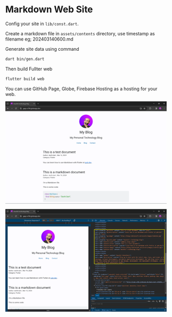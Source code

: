 # Markdown Web Site

Config your site in `lib/const.dart`.

Create a markdown file in `assets/contents` directory, use timestamp as filename eg; 202403140600.md

Generate site data using command

```bash
dart bin/gen.dart
```

Then build Fullter web

```bash
flutter build web
```

You can use GitHub Page, Globe, Firebase Hosting as a hosting for your web.

![](/screenshots/screenshot01.png)

![](/screenshots/screenshot02.png)
